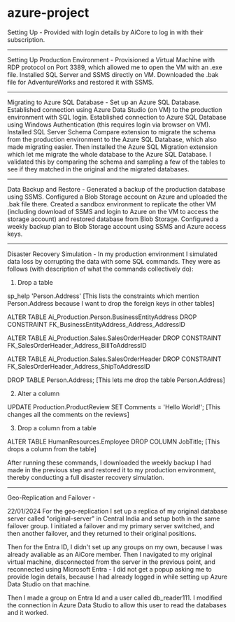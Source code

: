 # azure-project

Setting Up - Provided with login details by AiCore to log in with their subscription.

------------------------

Setting Up Production Environment - Provisioned a Virtual Machine with RDP protocol on Port 3389, which allowed me to open the VM with an .exe file. Installed SQL Server and SSMS directly on VM. Downloaded the .bak file for AdventureWorks and restored it with SSMS.

-------------------------

Migrating to Azure SQL Database - Set up an Azure SQL Database. Established connection using Azure Data Studio (on VM) to the production environment with SQL login. Established connection to Azure SQL Database using Windows Authentication (this requires login via browser on VM). Installed SQL Server Schema Compare extension to migrate the schema from the production environment to the Azure SQL Database, which also made migrating easier. Then installed the Azure SQL Migration extension which let me migrate the whole database to the Azure SQL Database. I validated this by comparing the schema and sampling a few of the tables to see if they matched in the original and the migrated databases.

--------------------------

Data Backup and Restore - Generated a backup of the production database using SSMS. Configured a Blob Storage account on Azure and uploaded the .bak file there. Created a sandbox environment to replicate the other VM (including download of SSMS and login to Azure on the VM to access the storage account) and restored database from Blob Storage. Configured a weekly backup plan to Blob Storage account using SSMS and Azure access keys.

--------------------------

Disaster Recovery Simulation - In my production environment I simulated data loss by corrupting the data with some SQL commands. They were as follows (with description of what the commands collectively do):

1. Drop a table

sp_help 'Person.Address'  [This lists the constraints which mention Person.Address because I want to drop the foreign keys in other tables]

ALTER TABLE Ai_Production.Person.BusinessEntityAddress
DROP CONSTRAINT FK_BusinessEntityAddress_Address_AddressID

ALTER TABLE Ai_Production.Sales.SalesOrderHeader
DROP CONSTRAINT  FK_SalesOrderHeader_Address_BillToAddressID

ALTER TABLE Ai_Production.Sales.SalesOrderHeader
DROP CONSTRAINT  FK_SalesOrderHeader_Address_ShipToAddressID

DROP TABLE Person.Address;  [This lets me drop the table Person.Address]

2. Alter a column

UPDATE Production.ProductReview
SET Comments = 'Hello World!';  [This changes all the comments on the reviews]

3. Drop a column from a table

ALTER TABLE HumanResources.Employee
DROP COLUMN JobTitle;  [This drops a column from the table]

After running these commands, I downloaded the weekly backup I had made in the previous step and restored it to my production environment, thereby conducting a full disaster recovery simulation.

----------------------------

Geo-Replication and Failover - 





22/01/2024
For the geo-replication I set up a replica of my original database server called "original-server" in Central India and setup both in the same failover group. I initiated a failover and my primary server switched, and then another failover, and they returned to their original positions.

Then for the Entra ID, I didn't set up any groups on my own, because I was already avaliable as an AiCore member. Then I navigated to my original virtual machine, disconnected from the server in the previous point, and reconnected using Microsoft Entra - I did not get a popup asking me to provide login details, because I had already logged in while setting up Azure Data Studio on that machine.

Then I made a group on Entra Id and a user called db_reader111. I modified the connection in Azure Data Studio to allow this user to read the databases and it worked.

